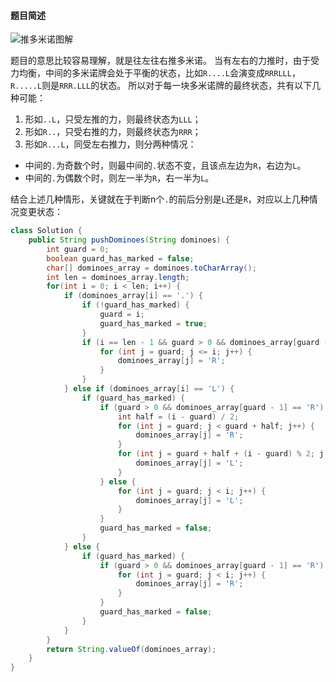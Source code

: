 #### 题目简述
![推多米诺图解](https://aliyun-lc-upload.oss-cn-hangzhou.aliyuncs.com/aliyun-lc-upload/uploads/2018/05/19/domino.png)

题目的意思比较容易理解，就是往左往右推多米诺。
当有左右的力推时，由于受力均衡，中间的多米诺牌会处于平衡的状态，比如``R....L``会演变成``RRRLLL``，``R.....L``则是``RRR.LLL``的状态。
所以对于每一块多米诺牌的最终状态，共有以下几种可能：
1. 形如``..L``，只受左推的力，则最终状态为``LLL``；
2. 形如``R..``，只受右推的力，则最终状态为``RRR``；
3. 形如``R...L``，同受左右推力，则分两种情况：
  - 中间的``.``为奇数个时，则最中间的``.``状态不变，且该点左边为``R``，右边为``L``。
  - 中间的``.``为偶数个时，则左一半为``R``，右一半为``L``。

结合上述几种情形，关键就在于判断n个``.``的前后分别是``L``还是``R``，对应以上几种情况变更状态：

```java
class Solution {
    public String pushDominoes(String dominoes) {
        int guard = 0;
        boolean guard_has_marked = false;
        char[] dominoes_array = dominoes.toCharArray();
        int len = dominoes_array.length;
        for(int i = 0; i < len; i++) {
            if (dominoes_array[i] == '.') {
                if (!guard_has_marked) {
                    guard = i;
                    guard_has_marked = true;
                }
                if (i == len - 1 && guard > 0 && dominoes_array[guard - 1] == 'R') {
                    for (int j = guard; j <= i; j++) {
                        dominoes_array[j] = 'R';
                    }
                } 
            } else if (dominoes_array[i] == 'L') {
                if (guard_has_marked) {
                    if (guard > 0 && dominoes_array[guard - 1] == 'R') {
                        int half = (i - guard) / 2;
                        for (int j = guard; j < guard + half; j++) {
                            dominoes_array[j] = 'R';
                        }
                        for (int j = guard + half + (i - guard) % 2; j < i; j++) {
                            dominoes_array[j] = 'L';
                        }
                    } else {
                        for (int j = guard; j < i; j++) {
                            dominoes_array[j] = 'L';
                        }
                    }
                    guard_has_marked = false;
                }
            } else {
                if (guard_has_marked) {
                    if (guard > 0 && dominoes_array[guard - 1] == 'R') {
                        for (int j = guard; j < i; j++) {
                            dominoes_array[j] = 'R';
                        }
                    }
                    guard_has_marked = false;
                }
            }
        }
        return String.valueOf(dominoes_array);
    }
}
```
